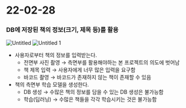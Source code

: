 # 22-02-28

### DB에 저장된 책의 정보(크기, 제목 등)를 활용

![Untitled](https://user-images.githubusercontent.com/76953652/155934850-7f522541-cc6a-4d8b-be81-ab14b297e22e.png)
![Untitled 1](https://user-images.githubusercontent.com/76953652/155935016-f09dd778-f6eb-4d2c-852a-73011aba7093.png)

- 사용자로부터 책의 정보를 입력받는다.
    - 전면부 사진 촬영 → 측면부를 활용해야하는 본 프로젝트의 의도에 벗어남
    - 책 제목 입력 → 사용자에게 너무 많은 입력을 요구함
    - 바코드 촬영 → 바코드가 존재하지 않는 책이 존재할 수 있음
- 책의 측면부 학습 모델을 생성한다.
    - DB 생성 → 수많은 책의 정보를 담을 수 있는 DB 생성은 불가능함
    - 학습(딥러닝) → 수많은 책들을 각각 학습시키는 것은 불가능함
